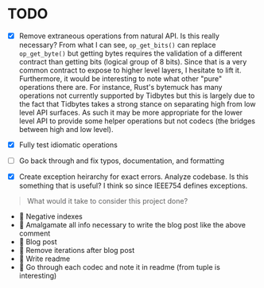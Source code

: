 # TODO

- [X] Remove extraneous operations from natural API.
    Is this really necessary? From what I can see, `op_get_bits()` can replace
    `op_get_byte()` but getting bytes requires the validation of a different
    contract than getting bits (logical group of 8 bits). Since that is a very
    common contract to expose to higher level layers, I hesitate to lift it.
    Furthermore, it would be interesting to note what other "pure" operations
    there are. For instance, Rust's bytemuck has many operations not currently
    supported by Tidbytes but this is largely due to the fact that Tidbytes
    takes a strong stance on separating high from low level API surfaces. As
    such it may be more appropriate for the lower level API to provide some
    helper operations but not codecs (the bridges between high and low level).

- [X] Fully test idiomatic operations

- [ ] Go back through and fix typos, documentation, and formatting

- [X] Create exception heirarchy for exact errors. Analyze codebase. Is this
    something that is useful? I think so since IEEE754 defines exceptions.

> What would it take to consider this project done?

- 🔰 Negative indexes
- 🔰 Amalgamate all info necessary to write the blog post like the above comment
- 🔰 Blog post
- 🔰 Remove iterations after blog post
- 🔰 Write readme
- 🔰 Go through each codec and note it in readme (from tuple is interesting)
